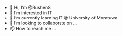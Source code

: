 - 👋 Hi, I’m @RushenS
- 👀 I’m interested in IT
- 🌱 I’m currently learning IT @ University of Moratuwa
- 💞️ I’m looking to collaborate on ...
- 📫 How to reach me ...

<!---
RushenS/RushenS is a ✨ special ✨ repository because its `README.md` (this file) appears on your GitHub profile.
You can click the Preview link to take a look at your changes.
--->
